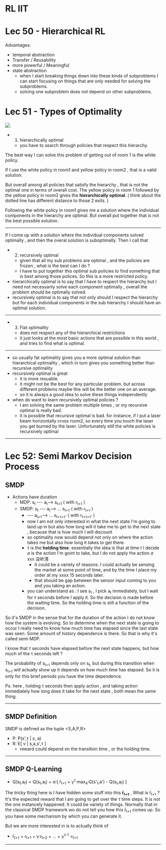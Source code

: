 
# RL IIT

# Lec 50 - Hierarchical RL

Advantages:

 - temporal abstraction 
 - Transfer / Reusability
 - more powerful / Meaningful
 - state abstraction 
    - when I start breaking things down into these kinds of subproblems I can start focusing on things that are only needed for solving the subproblems.
    - solving one subproblem does not depend on other subproblems. 

# Lec 51 - Types of Optimality


![](https://raw.githubusercontent.com/mebusy/notes/master/imgs/iit_rl_51_types_of_optimality_room.png)


 - 1. hierarchically optimal
    - you have to search through policies that respect this hierarchy. 

The best way I can solve this problem of getting out of room 1 is the white policy. 

If I use the white policy in room1 and yellow policy in room2 , that is a valid solution. 

But overall among all policies that satisfy the hierarchy , that is not the optimal one in terms of overall cost.  The yellow policy in room 1 followed by the yellow policy in room2 gives the **hierarchically optimal**.  ( think about the dotted line has different distance to those 2 exits.  )

Following the white policy in room1 gives me a solution where the individual components in the hierarchy are optimal. But overall put together that is not the best possible solution. 

---

If I come up with a solution where the individual components solved optimally , and then the overal solution is suboptimally. Then I call that 

 - 2.  recursively optimal
    - given that all my sub problems are optimal , and the policies are frozen , what is the best can I do ?
    - I have to put together this optimal sub policies to find something that is best among those polices. So this is a more restricted policy.
 - hierarchically optimal is to say that I have to respect the hierarchy but I need not necessarily solve each component optimally , overall the problem should be optimally solved. 
 - recursively optimal is to say that not only should I respect the hierarchy but for each individual components in the sub hierarchy I should have an optimal solution. 

---

 - 3. Flat optimality 
    - does not respect any of the hierarchical restrictions 
    - it just looks at the most basic actions that are possible in this world , and tries to find what is optimal. 

---

 - so usually fat optimality gives you a more optimal solution than hierarchical optimality , which in turn gives you something better than recursive optimality
 - recursively optimal is great
    - it is more resuable. 
    - it might not be the best for any particular problem. but across different problems maybe this will be the better one on an average. 
    - so it is always a good idea to solve these things independently 
 - when do want to learn recursively optimal policies ?
    - I am solving the same problem multiple times , or my recursive optimal is really bad.  
    - it is possible that recursive optimal is bad. for instance, if I put a laser beam horizontally cross room2, so every time you touch the laser you get burned by the laser. Unfortunately still the white policies is recursively optimal
    
---

# Lec 52: Semi Markov Decision Process

## SMDP 

 - Actions have duration
    - MDP: s<sub>t</sub> --- a<sub>t</sub>--> s<sub>t+1</sub> ( with r<sub>t+1</sub> )
    - SMDP: s<sub>t</sub> --- a<sub>t</sub>--> ... s<sub>t+τ</sub> ( with r<sub>t+τ</sub> )    
        - --- a<sub>t+τ</sub>--> ... s<sub>t+τ+τ'</sub> ( with r<sub>t+τ+τ'</sub> )  
        - now I am not only interested in what the next state I'm going to land up in but also how long will it take me to get to the next state , because that is how much I will discount 
        - so optimality now would depend not only on where the action takes me but also how long it takes to get there. 
        - τ is the **holding time**. essentially the idea is that at time *t* I decide *a* is the action I'm goint to take, but I do not apply the action *a* xxx 没听清 
            - it could be a variety of reasons. I could actually be sensing the market at some point of time, and by the time I place my order at my xxxx 15 seconds later. 
            - that should be gap between the sensor input coming to you and you taking an action. 
        - you can understand as : I see s<sub>t</sub> , I pick a<sub>t</sub> immediately, but I wait for τ seconds before I apply it. So the decision is made before the waiting time. So the holding time is still a function of the decision. 

So it's SMDP in the sense that for the duration of the action I do not know how the system is evolving. So to determine when the next state is going to occur I really need to know how much time has elapsed since the last state was seen. Some amount of history dependence is there. So that is why it's called semi MDP. 

I know that τ seconds have elapsed before the next state happens, but how much of the τ seconds left ? 

The probability of s<sub>t+τ</sub> depends only on s<sub>t</sub>, but during this transition when s<sub>t+τ</sub> will actually show up it depends on how much time has elapsed. So it is only for this brief periods you have the time dependence. 

Ps. here , holding τ seconds then apply action ,  and taking action immediately how long does it take for the next state , both mean the same thing. 

--- 

## SMDP Definition

SMDP is defined as the tuple <S,A,P,R>

 - P: P(s',τ | s, a) 
 - R: E[ v | s,a,s',τ ]
    - reward could depend on the transition time , or the holding time.

---

## SMDP Q-Learning

 - Q(s<sub>t</sub>,a<sub>t</sub>) = Q(s<sub>t</sub>,a<sub>t</sub>) + α·[ r̄<sub>t+τ</sub> + γ<sup>τ</sup>·max<sub>a'</sub>Q(s'<sub>t</sub>,a') - Q(s<sub>t</sub>,a<sub>t</sub>) ]

The tricky thing here is I have hidden some stuff into this **r̄<sub>t+τ</sub>** , What is r̄<sub>t+τ</sub>  ?  It's the expected reward that I am going to get over the τ time steps. It is not the one instancely happened.  It could be variety of things. Normally that in the classical SMDP framework wo do not tell you how this r̄<sub>t+τ</sub> comes up. So you have some mechanism by which you can generate it. 

But we are more interested in is to actually think of 

 - r̄<sub>t+τ</sub> = r<sub>t+1</sub> + γ·r<sub>t+2</sub> + ... + γ<sup>τ-1</sup> ·r<sub>t+τ</sub> 




--- 














